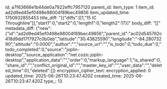 id: a7f63666e1b44de0a7922effc7957120
parent_id: 
item_type: 1
item_id: ad2d9ed45ef0498e98004f89bec49856
item_updated_time: 1750932855453
title_diff: "[{\"diffs\":[[1,\"15 IC Throughline\"]],\"start1\":0,\"start2\":0,\"length1\":0,\"length2\":17}]"
body_diff: "[]"
metadata_diff: {"new":{"id":"ad2d9ed45ef0498e98004f89bec49856","parent_id":"ac02d545762c418d9dd17f7927c0b0eb","latitude":"30.43825590","longitude":"-84.28073290","altitude":"0.0000","author":"","source_url":"","is_todo":0,"todo_due":0,"todo_completed":0,"source":"joplin-desktop","source_application":"net.cozic.joplin-desktop","application_data":"","order":0,"markup_language":1,"is_shared":0,"share_id":"","conflict_original_id":"","master_key_id":"","user_data":"","deleted_time":0},"deleted":[]}
encryption_cipher_text: 
encryption_applied: 0
updated_time: 2025-06-26T10:23:47.420Z
created_time: 2025-06-26T10:23:47.420Z
type_: 13